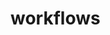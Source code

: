 <!--
 * @Author: jackning 270580156@qq.com
 * @Date: 2025-01-16 19:10:07
 * @LastEditors: jackning 270580156@qq.com
 * @LastEditTime: 2025-01-16 19:10:11
 * @Description: bytedesk.com https://github.com/Bytedesk/bytedesk
 *   Please be aware of the BSL license restrictions before installing Bytedesk IM – 
 *  selling, reselling, or hosting Bytedesk IM as a service is a breach of the terms and automatically terminates your rights under the license. 
 *  Business Source License 1.1: https://github.com/Bytedesk/bytedesk/blob/main/LICENSE 
 *  contact: 270580156@qq.com 
 * 
 * Copyright (c) 2025 by bytedesk.com, All Rights Reserved. 
-->
# workflows
